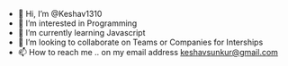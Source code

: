 - 👋 Hi, I’m @Keshav1310
- 👀 I’m interested in Programming
- 🌱 I’m currently learning Javascript
- 💞️ I’m looking to collaborate on Teams or Companies for Interships
- 📫 How to reach me ..
on my email address keshavsunkur@gmail.com

<!---
Keshav1310/Keshav1310 is a ✨ special ✨ repository because its `README.md` (this file) appears on your GitHub profile.
You can click the Preview link to take a look at your changes.
--->
